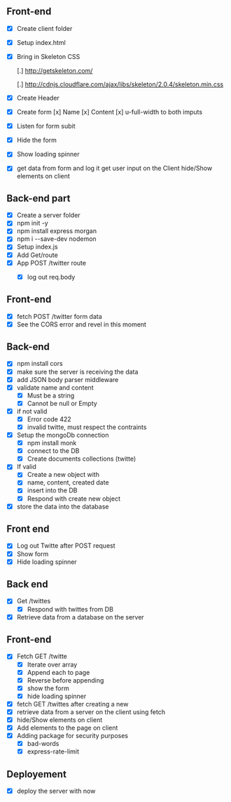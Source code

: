 ## Front-end 

* [x] Create client folder 

* [x] Setup index.html 

* [x] Bring in Skeleton CSS

    [.] http://getskeleton.com/
    
    [.] http://cdnjs.cloudflare.com/ajax/libs/skeleton/2.0.4/skeleton.min.css

* [x] Create Header 

* [x] Create form
    [x] Name
    [x] Content
    [x] u-full-width to both imputs

* [x] Listen for form subit 

* [x] Hide the form

* [x] Show loading spinner

* [x] get data from form and log it 
    get user input on the Client 
    hide/Show elements on client 

## Back-end part

* [x] Create a server folder 
* [x] npm init -y
* [x] npm install express morgan 
* [x] npm i --save-dev nodemon
* [x] Setup index.js 
* [x] Add Get/route
* [x] App POST /twitter route 
    * [x] log out req.body


## Front-end 

* [x] fetch POST /twitter form data 
* [x] See the CORS error and revel in this moment 

## Back-end 

* [x] npm install cors 
* [x] make sure the server is receiving the data
* [x] add JSON body parser middleware
* [x] validate name and content 
    * [x] Must be a string 
    * [x] Cannot be null or Empty
* [x] if not valid
    * [x] Error code 422
    * [x] invalid twitte, must respect the contraints 
* [x] Setup the mongoDb connection 
    * [x] npm install monk
    * [x] connect to the DB 
    * [x] Create documents collections (twitte)
* [x] If valid 
    * [x] Create a new object with
    * [x] name, content, created date 
    * [x] insert into the DB
    * [x] Respond with create new object 
* [x] store the data into the database 

## Front end

* [x] Log out Twitte after POST request 
* [x] Show form 
* [x] Hide loading spinner 

## Back end 

* [x] Get /twittes
    * [x] Respond with twittes from DB 
* [x] Retrieve data from a database on the server

## Front-end 

* [x] Fetch GET /twitte
    * [x] Iterate over array
    * [x] Append each to page 
    * [x] Reverse before appending 
    * [x] show the form 
    * [x] hide loading spinner
* [x] fetch GET /twittes  after creating a new 
* [x] retrieve data from a server on the client using fetch 
* [x] hide/Show elements on client 
* [x] Add elements to the page on client 
* [x] Adding package for security purposes
    * [x] bad-words
    * [x] express-rate-limit 

## Deployement 

* [x] deploy the server with now 

